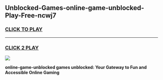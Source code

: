 
## Unblocked-Games-online-game-unblocked-Play-Free-ncwj7
<h3>
<a href="https://premium76.site?title=online-game-unblocked&ref=20M">CLICK TO PLAY</a></h3>
<hr>

<h3>
<a href="https://premium76.site?title=online-game-unblocked&ref=20M">CLICK 2 PLAY</a>
  
</h3>

<a href="https://premium76.site?title=online-game-unblocked&ref=19M"><img src="https://clearcache.store/games.png"></a>


**online-game-unblocked games unblocked: Your Gateway to Fun and Accessible Online Gaming**
